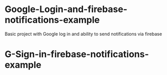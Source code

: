 # Google-Login-and-firebase-notifications-example

Basic project with Google log in and ability to send notifications via firebase
# G-Sign-in-firebase-notifications-example
